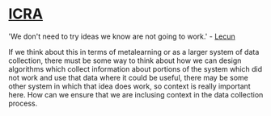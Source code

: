 # [ICRA](https://livebyglevents.key4register.com/key4register/Practical-information-1002) 

'We don't need to try ideas we know are not going to work.' - [Lecun](https://ieeetv.ieee.org/conference-highlights/self-supervised-learning-world-models-icra-2020?)

If we think about this in terms of metalearning or as a larger system of data collection, there must be some way to think about how
we can design algorithms which collect information about portions of the system which did not work and use that data where it could be useful,
there may be some other system in which that idea does work, so context is really important here. How can we ensure that we are inclusing context in the data collection process.




